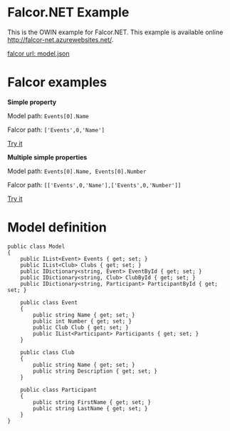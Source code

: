 ﻿# Falcor.NET Example

This is the OWIN example for Falcor.NET. This example is available online http://falcor-net.azurewebsites.net/.

[falcor url: model.json](model.json)

# Falcor examples

**Simple property**

Model path: `Events[0].Name` 

Falcor path: `['Events',0,'Name']` 

[Try it](http://falcor-net.azurewebsites.net/model.json?path=['Events',0,'Name'])

**Multiple simple properties**

Model path: `Events[0].Name, Events[0].Number` 

Falcor path: `[['Events',0,'Name'],['Events',0,'Number']]` 

[Try it](http://falcor-net.azurewebsites.net/model.json?path=[['Events',0,'Name'],['Events',0,'Number']])

# Model definition
```CSharp
public class Model
{
    public IList<Event> Events { get; set; }
    public IList<Club> Clubs { get; set; }
    public IDictionary<string, Event> EventById { get; set; }
    public IDictionary<string, Club> ClubById { get; set; }
    public IDictionary<string, Participant> ParticipantById { get; set; } 

    public class Event
    {
        public string Name { get; set; }
        public int Number { get; set; }
        public Club Club { get; set; }
        public IList<Participant> Participants { get; set; } 
    }

    public class Club
    {
        public string Name { get; set; }
        public string Description { get; set; }
    }

    public class Participant
    {
        public string FirstName { get; set; }
        public string LastName { get; set; }
    }
}
```